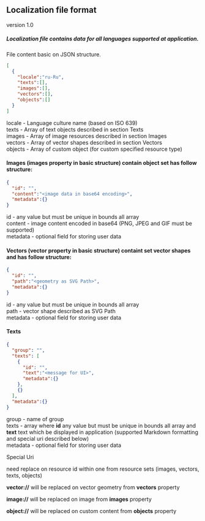 ## Localization file format
version 1.0  
##### Localization file contains data for all languages supported at application.  
File content basic on JSON structure.  

```json
[
  {
    "locale":"ru-Ru",
    "texts":[],
    "images":[],
    "vectors":[],
    "objects":[]
  }
]
```

locale - Language culture name (based on ISO 639)  
texts - Array of text objects described in section Texts  
images - Array of image resources described in section Images  
vectors - Array of vector shapes described in section Vectors  
objects - Array of custom object (for custom specified resource type)  

#### Images (images property in basic structure) contain object set has follow structure:

```json
{
  "id": "",
  "content":"<image data in base64 encoding>",
  "metadata":{}
}
```

id - any value but must be unique in bounds all array  
content - image content encoded in base64 (PNG, JPEG and GIF must be supported)  
metadata - optional field for storing user data  

#### Vectors (vector property in basic structure) containt set vector shapes and has follow structure:

```json
{
  "id": "",
  "path":"<geometry as SVG Path>",
  "metadata":{}
}
```
id - any value but must be unique in bounds all array  
path - vector shape described as SVG Path  
metadata - optional field for storing user data  

#### Texts

```json
{
  "group": "",
  "texts": [
    {
      "id": "",
      "text":"<message for UI>",
      "metadata":{}
    },
    {}
  ],
  "metadata":{}
}
```
group - name of group  
texts - array where **id** any value but must be unique in bounds all array and **text** text which be displayed in application (supported Markdown formatting and special uri described below)  
metadata - optional field for storing user data  

Special Uri

**<id>** need replace on resource id within one from resource sets (images, vectors, texts, objects)  
  
**vector://<id>** will be replaced on vector geometry from **vectors** property  

**image://<id>** will be replaced on image from **images** property  

**object://<id>** will be replaced on custom content from **objects** property  
